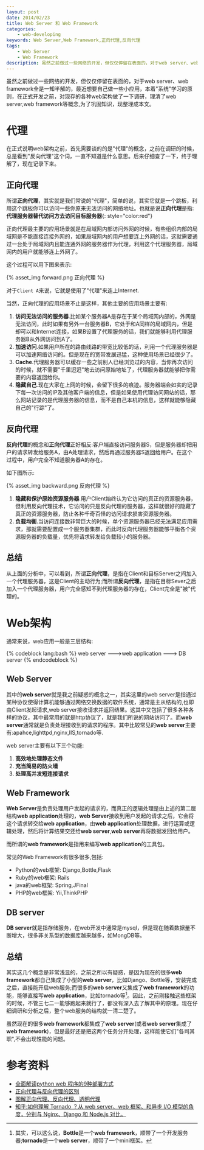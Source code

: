 ```yaml
---
layout: post
date: 2014/02/23
title: Web Server 和 Web Framework
categories: 
    - web-developing
keywords: Web Server,Web Framework,正向代理,反向代理
tags: 
    - Web Server
    - Web Framework
description: 虽然之前做过一些网络的开发，但仅仅停留在表面的，对于web server、web framework全是一知半解的，最近想要自己做一些小应用，本着"系统"学习的原则，在正式开发之前，对现存的各种web架构做了一下调研，理清了web server,web framework等概念,为了巩固知识，现整理成本文。
---
```


虽然之前做过一些网络的开发，但仅仅停留在表面的，对于web server、web framework全是一知半解的，最近想要自己做一些小应用，本着"系统"学习的原则，在正式开发之前，对现存的各种web架构做了一下调研，理清了web server,web framework等概念,为了巩固知识，现整理成本文。

# 代理

在正式说明web架构之前，首先需要谈的的是"代理"的概念，之前在调研的时候，总是看到"反向代理"这个词，一直不知道是什么意思。后来仔细查了一下，终于理解了，现在记录下来。

## 正向代理

所谓**正向代理**，其实就是我们常说的"代理"，简单的说，其实它就是一个跳板，利用这个跳板你可以访问一些你原来无法访问的网络地址。也就是说**正向代理**是指:**代理服务器替代访问方去访问目标服务器**{: style="color:red"}

正向代理最主要的应用场景就是在局域网内部访问外网的时候，有些组织内部的局域网是不能直接连接外网的，如果局域网内的用户想要连上外网的话，这就需要通过一台处于局域网内且能连通外网的服务器作为代理，利用这个代理服务器，局域网内的用户就能够连上外网了。

这个过程可以用下图来表示:

{% asset_img forward.png 正向代理 %}

对于`Client A`来说，它就是使用了"代理"来连上Internet.

当然，正向代理的应用场景不止是这样，其他主要的应用场景主要有:

1. **访问无法访问的服务器**.比如某个服务器A是存在于某个局域网内部的，外网是无法访问，此时如果有另外一台服务器B，它处于和A同样的局域网内，但是却可以和Internet连接，如果B设置了代理服务的话，我们就能够利用代理服务器B从外网访问到A了。
2. **加速访问**.如果用户所在的路由线路的带宽比较低的话，利用一个代理服务器是可以加速网络访问的。但是现在的宽带发展迅猛，这种使用场景已经很少了。
3. **Cache**.代理服务器可以缓存一些之前别人已经浏览过的内容，当你再次访问的时候，就不需要"千里迢迢"地去访问原始地址了，代理服务器就能够把你需要的内容返回给你。
4. **隐藏自己**.现在大家在上网的时候，会留下很多的痕迹。服务器端会如实的记录下每一次访问的IP及其他客户端的信息，但是如果使用代理访问网站的话，那么网站记录的是代理服务器的信息，而不是自己本机的信息，这样就能够隐藏自己的"行踪"了。

## 反向代理

**反向代理**的概念和**正向代理**正好相反:客户端直接访问服务器S，但是服务器却把用户的请求转发给服务A，由A处理请求，然后再通过服务器S返回给用户。在这个过程中，用户完全不知道服务器A的存在。

如下图所示:

{% asset_img backward.png 反向代理 %}

1. **隐藏和保护原始资源服务器**.用户Client始终认为它访问的真正的资源服务器，但利用反向代理技术，它访问的只是反向代理的服务器，这样就很好的隐藏了真正的资源服务器，防止各种千奇百怪的访问请求损害资源服务器。
2. **负载均衡**.当访问连接数非常巨大的时候，单个资源服务器已经无法满足应用需求，那就需要配置成一个服务器集群，而此时反向代理服务器能够平衡各个资源服务器的负载量，优先将请求转发给负载较小的服务器。

## 总结

从上面的分析中，可以看到，所谓**正向代理**，是指在Client和目标Server之间加入一个代理服务器，这是Client的主动行为;而所谓**反向代理**，是指在目标Sever之后加入一个代理服务器，用户完全感知不到代理服务器的存在，Client完全是"被"代理的。


# Web架构

通常来说，web应用一般是三层结构:

{% codeblock lang:bash %}
web server --->web application ---> DB server
{% endcodeblock %}

## Web Server

其中的**web server**就是我之前疑惑的概念之一，其实这里的web server是指通过某种协议使得计算机能够通过网络交换数据的软件系统，通常是主从结构的,也即由Client发起请求,web server接收请求并返回结果。这其中又包括了很多各种各样的协议，其中最常用的就是http协议了，就是我们所说的网站访问了。而**web server**通常就是负责处理接收到的请求的程序。其中比较常见的**web server**主要有:apahce,lighttpd,nginx,IIS,tornado等.

web server主要有以下三个功能:

1. **高效地处理静态文件**
2. **充当简易的防火墙**
3. **处理高并发短连接请求**

## Web Framework

**Web Server**是负责处理用户发起的请求的，而真正的逻辑处理是由上述的第二层结构**web application**处理的，**web Server**接收到用户发起的请求之后，它会将这个请求转交给**web application**，由**web application**处理数据，进行运算或逻辑处理，然后将计算结果交还给**web server**,**web server**再将数据发回给用户。

而所谓的**web framework**是指用来编写**web application**的工具包。

常见的Web Framework有很多很多,包括:

- Python的web框架: Django,Bottle,Flask
- Ruby的web框架: Rails
- java的web框架: Spring,JFinal
- PHP的web框架: Yii,ThinkPHP

## DB server

**DB server**就是指存储服务，在web开发中通常是mysql，但是现在随着数据量不断增大，很多非关系型的数据库越来越多，如MongDB等。


## 总结

其实这几个概念是非常浅显的，之前之所以有疑惑，是因为现在的很多**web framework**都自己集成了小型的**web server**，比如Django、Bottle等，安装完成之后，直接能开启web服务;而很多的**web server**又集成了**web framework**的功能，能够直接写**web application**，比如tornado等[^1]。因此，之前刚接触这些框架的时候，不管三七二一能够跑起来就行了，都没有深入去了解其中的原理。现在仔细调研和分析之后，整个web服务的结构就一清二楚了。

虽然现在的很多**web framework**都集成了**web server**(或者**web server**集成了**web framework**)，但是最好还是把这两个任务分开处理，这样能使它们"各司其职",不会出现性能的问题。

[^1]: 其实，可以这么说，**Bottle**是一个**web framework**，顺带了一个开发服务器;**tornado**是一个**web server**，顺带了一个mini框架。

# 参考资料

- [全面解读python web 程序的9种部署方式](http://lutaf.com/141.htm)
- [正向代理与反向代理的区别](http://bigc.at/reverse-proxy.orz)
- [图解正向代理、反向代理、透明代理](http://z00w00.blog.51cto.com/515114/1031287)
- [知乎:如何理解 Tornado ？从 web server、web 框架、和异步 I/O 模型的角度，分别与 Nginx、Django 和 Node.js 对比。](http://www.zhihu.com/question/20136991)


